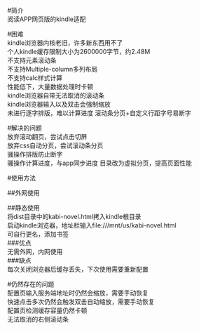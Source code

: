 #简介  
阅读APP网页版的kindle适配  

#困难  
kindle浏览器内核老旧，许多新东西用不了  
个人kindle缓存限制大小为2600000字节，约2.48M  
不支持元素滚动条  
不支持Multiple-column多列布局  
不支持calc样式计算  
性能低下，大量数据处理时卡顿  
kindle浏览器自带无法取消的滚动条  
kindle浏览器输入以及双击会强制缩放  
未进行逐字排版，难以计算进度
滚动条分页+自定义行距字号易断字  

#解决的问题  
放弃滚动翻页，尝试点击切屏  
放弃css自动分页，尝试滚动条分页  
骚操作排版防止断字  
骚操作计算进度，与app同步进度
目录改为虚拟分页，提高页面性能


#使用方法  

##外网使用

##静态使用  
将dist目录中的kabi-novel.html拷入kindle根目录  
启动kindle浏览器，地址栏输入file:///mnt/us/kabi-novel.html  
可自行更名，添加书签  
###优点    
无需外网，内网使用  
###缺点  
每次关闭浏览器后缓存丢失，下次使用需要重新配置  


#仍然存在的问题  
配置页输入服务端地址时仍然会缩放，需要手动恢复  
快速点击多次仍然会触发双击自动缩放，需要手动恢复  
配置页检测缓存容量仍然卡顿  
无法取消的右侧滚动条  

